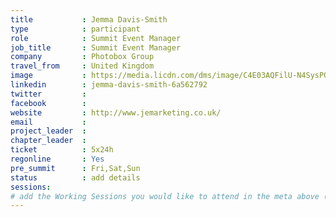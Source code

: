 ```yaml
---
title           : Jemma Davis-Smith
type            : participant
role            : Summit Event Manager
job_title       : Summit Event Manager
company         : Photobox Group
travel_from     : United Kingdom
image           : https://media.licdn.com/dms/image/C4E03AQFilU-N4SysPQ/profile-displayphoto-shrink_800_800/0?e=1528390800&v=beta&t=DAFO4sobIYd9KsXRgVSucs1XV6bRPVtPPUsqhJeEnBw
linkedin        : jemma-davis-smith-6a562792
twitter         :
facebook        :
website         : http://www.jemarketing.co.uk/
email           :
project_leader  :
chapter_leader  :
ticket          : 5x24h
regonline       : Yes
pre_summit      : Fri,Sat,Sun
status          : add details
sessions:
# add the Working Sessions you would like to attend in the meta above (use the session's title) e.g. sessions (one per line): -Security Playbooks Diagrams -Hackathon Daily Sessions
---
```


<!-- put more details about participant here -->

